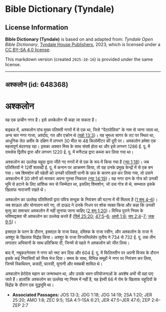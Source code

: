 # Bible Dictionary (Tyndale)

## License Information

**Bible Dictionary (Tyndale)** is based on and adapted from: _Tyndale Open Bible Dictionary_, [Tyndale House Publishers](https://tyndaleopenresources.com/), 2023, which is licensed under a [CC BY-SA 4.0 license](https://creativecommons.org/licenses/by-sa/4.0/legalcode.en).

This markdown version (created `2025-10-16`) is provided under the same license.



--------------------------------

## अश्कलोन (id: 648368)

अश्कलोन
=======

यह एक प्राचीन नगर है। इसे अस्केलोन भी कहा जा सकता है।

बाइबल में, अश्कलोन पांच मुख्य पलिश्ती नगरों में से एक था, जिसे "पेंटापोलिस" के नाम से जाना जाता था, अन्य चार नगर गाजा, अश्दोद, गत और एक्रोन थे ([यहो 13:3](https://ref.ly/Josh13:3))। यह भूमध्य सागर के तट पर स्थित था, आधुनिक तेल अवीव के दक्षिण में लगभग 30 मील या 48 किलोमीटर की दूरी पर। अश्कलोन हमेशा एक महत्वपूर्ण बंदरगाह रहा। इसका अक्सर मिस्र के साथ संघर्ष होता था और इसे लगभग 1286 ई. पू. में रामसेस द्वितीय द्वारा और लगभग 1220 ई. पू. में मर्नेप्टाह द्वारा कब्जा कर लिया गया था।

अश्कलोन का उल्लेख यहूदा द्वारा जीते गए नगरों में से एक के रूप में किया गया है ([न्या 1:18](https://ref.ly/Judg1:18))। जब पलिश्तियों ने 12वीं शताब्दी ई. पू. में कनान पर आक्रमण किया, तो यह उनके प्रमुख केन्द्रों में से एक बन गया। जब शिमशोन की पहेली को उनकी पलिश्ती पत्नी के छल के कारण हल कर लिया गया, तो उसने अश्कलोन में 30 लोगों को मारकर अपना गुस्सा निकाला ([न्या 14:19](https://ref.ly/Judg14:19))। यह नगर दान के गोत्र को उनकी भूमि से हटाने के लिए आंशिक रूप से जिम्मेदार था, इसलिए शिमशोन, जो उस गोत्र से थे, सम्भवतः इसके खिलाफ नाराजगी रखते थे।

अश्कलोन का उल्लेख पलिश्तियों द्वारा पवित्र सन्दूक के नियंत्रण की घटना में भी मिलता है ([1 शमू 4–6](https://ref.ly/1Sam4:1-1Sam6:21))। जब शाऊल और योनातान मारे गए, तो दाऊद ने उनके निधन पर शोक व्यक्त किया और कहा कि उनकी मृत्यु का समाचार अश्कलोन में नहीं सुनाया जाना चाहिए ([2 शमू 1:20](https://ref.ly/2Sam1:20))। विभिन्न पुराने नियम के भविष्यद्वक्ता भी अश्कलोन का उल्लेख करते हैं ([यिर्म 25:20](https://ref.ly/Jer25:20); [47:5](https://ref.ly/Jer47:5-Jer47:6)–[6](https://ref.ly/Jer47:5-Jer47:6); [आमो 1:8](https://ref.ly/Amos1:8); [सप 2:4](https://ref.ly/Zeph2:4-Zeph2:7)–[7](https://ref.ly/Zeph2:4-Zeph2:7); [जक 9:5](https://ref.ly/Zech9:5))।

इस्राएल के पतन के दौरान, इस्राएल के राजा पेकह, दमिश्क के राजा रसीन, और अश्कलोन के राजा ने अश्शूर के खिलाफ विद्रोह किया। अश्शूर के राजा तिग्लत्पिलेसेर तृतीय ने 734 से 732 ई. पू. तक तीन लगातार अभियानों के साथ प्रतिक्रिया दी, जिनमें से पहले ने अश्कलोन को जीत लिया।

बाद में, नबूकदनेस्सर ने नगर को नष्ट कर दिया और 604 ई. पू. में फिलिस्तीन पर अपनी विजय के दौरान इसके कई निवासियों को मिस्र भेज दिया। समय के साथ, विभिन्न समूहों ने नगर पर नियंत्रण कर लिया, जिनमें स्किथियन, कसदी, फारसी, यूनानी और मक्कबी शामिल थे।

अश्कलोन हेरोदेस महान का जन्मस्थान था, और उसके भवन परियोजनाओं के अवशेष अभी भी वहां पाए जाते हैं। हालांकि अश्कलोन का उल्लेख नए नियम में नहीं है, यह ईस्वी 66 में रोम के खिलाफ यहूदियों के विद्रोह के दौरान एक युद्धभूमि था।

* **Associated Passages:** JOS 13:3; JDG 1:18; JDG 14:19; 2SA 1:20; JER 25:20; AMO 1:8; ZEC 9:5; 1SA 4:1–1SA 6:21; JER 47:5–JER 47:6; ZEP 2:4–ZEP 2:7

